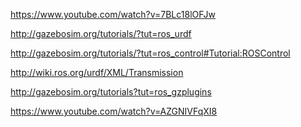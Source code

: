https://www.youtube.com/watch?v=7BLc18lOFJw


<ROS Control>

http://gazebosim.org/tutorials/?tut=ros_urdf

http://gazebosim.org/tutorials/?tut=ros_control#Tutorial:ROSControl

<ROS Control : Transmission>

http://wiki.ros.org/urdf/XML/Transmission

<Gazebo plugin>

http://gazebosim.org/tutorials?tut=ros_gzplugins

https://www.youtube.com/watch?v=AZGNIVFqXI8

